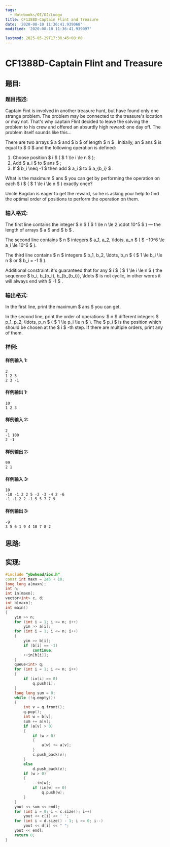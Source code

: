 ```yaml
---
tags:
  - Notebooks/OI/OJ/Luogu
title: CF1388D-Captain Flint and Treasure
date: '2020-08-10 11:36:41.939068'
modified: '2020-08-10 11:36:41.939097'

lastmod: 2025-05-29T17:38:45+08:00
---
```


# CF1388D-Captain Flint and Treasure

## 题目:

### 题目描述:

Captain Fint is involved in another treasure hunt, but have found only one strange problem. The problem may be connected to the treasure's location or may not. That's why captain Flint decided to leave the solving the problem to his crew and offered an absurdly high reward: one day off. The problem itself sounds like this...

There are two arrays $ a $ and $ b $ of length $ n $ . Initially, an $ ans $ is equal to $ 0 $ and the following operation is defined:

1. Choose position $ i $ ( $ 1 \le i \le n $ );
2. Add $ a_i $ to $ ans $ ;
3. If $ b_i \neq -1 $ then add $ a_i $ to $ a_{b_i} $ .

What is the maximum $ ans $ you can get by performing the operation on each $ i $ ( $ 1 \le i \le n $ ) exactly once?

Uncle Bogdan is eager to get the reward, so he is asking your help to find the optimal order of positions to perform the operation on them.

### 输入格式:

The first line contains the integer $ n $ ( $ 1 \le n \le 2       \cdot 10^5 $ ) — the length of arrays $ a $ and $ b $ .

The second line contains $ n $ integers $ a_1, a_2, \ldots,       a_n $ ( $ −10^6 \le a_i \le 10^6 $ ).

The third line contains $ n $ integers $ b_1, b_2, \ldots,       b_n $ ( $ 1 \le b_i \le n $ or $ b_i = -1 $ ).

Additional constraint: it's guaranteed that for any $ i $ ( $ 1 \le i \le n $ ) the sequence $ b_i, b_{b_i}, b_{b_{b_i}}, \ldots $ is not cyclic, in other words it will always end with $ -1 $ .

### 输出格式:

In the first line, print the maximum $ ans $ you can get.

In the second line, print the order of operations: $ n $ different integers $ p_1, p_2, \ldots, p_n $ ( $ 1 \le p_i \le       n $ ). The $ p_i $ is the position which should be chosen at the $ i $ -th step. If there are multiple orders, print any of them.

### 样例:

#### 样例输入 1:

```
3
1 2 3
2 3 -1
```

#### 样例输出 1:

```
10
1 2 3
```

#### 样例输入 2:

```
2
-1 100
2 -1
```

#### 样例输出 2:

```
99
2 1
```

#### 样例输入 3:

```
10
-10 -1 2 2 5 -2 -3 -4 2 -6
-1 -1 2 2 -1 5 5 7 7 9
```

#### 样例输出 3:

```
-9
3 5 6 1 9 4 10 7 8 2
```

## 思路:

## 实现:

```cpp
#include "ybwhead/ios.h"
const int maxn = 2e5 + 10;
long long a[maxn];
int n;
int in[maxn];
vector<int> c, d;
int b[maxn];
int main()
{
    yin >> n;
    for (int i = 1; i <= n; i++)
        yin >> a[i];
    for (int i = 1; i <= n; i++)
    {
        yin >> b[i];
        if (b[i] == -1)
            continue;
        ++in[b[i]];
    }
    queue<int> q;
    for (int i = 1; i <= n; i++)
    {
        if (in[i] == 0)
            q.push(i);
    }
    long long sum = 0;
    while (!q.empty())
    {
        int v = q.front();
        q.pop();
        int w = b[v];
        sum += a[v];
        if (a[v] > 0)
        {
            if (w > 0)
            {
                a[w] += a[v];
            }
            c.push_back(v);
        }
        else
            d.push_back(v);
        if (w > 0)
        {
            --in[w];
            if (in[w] == 0)
                q.push(w);
        }
    }
    yout << sum << endl;
    for (int i = 0; i < c.size(); i++)
        yout << c[i] << ' ';
    for (int i = d.size() - 1; i >= 0; i--)
        yout << d[i] << " ";
    yout << endl;
    return 0;
}
```
